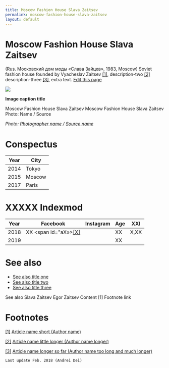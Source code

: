 ```yaml
---
title: Moscow Fashion House Slava Zaitsev
permalink: moscow-fashion-house-slava-zaitsev
layout: default
---
```




# Moscow Fashion House Slava Zaitsev


(Rus. Московский дом моды «Слава Зайцев», 1983, Moscow) Soviet fashion house founded by Vyacheslav Zaitsev <span id="a1">[\[1\]](#f1)</span>, description-two <span id="a2">[\[2\]](#f2)</span> description-three <span id="a3">[\[3\]](#f3)</span>, extra text. [Edit this page](http://prose.io/#indexmod/encyclopedia/edit/master/moscow-fashion-house-slava-zaitsev.md)

![](/encyclopedia/images/image-name.jpg)

**Image caption title**

Moscow Fashion House Slava Zaitsev
Moscow Fashion House Slava Zaitsev
Photo: Name / Source

*Photo: [Photographer name](/photographer-name-page) / [Source name](/source-name-page)*

# Conspectus

|Year|City|
|----|-----|
|2014|Tokyo|
|2015|Moscow|
|2017|Paris|

# ХХХХХ Indexmod

|Year|Facebook|Instagram|Age|ХХI|
|-|-|-|-|-|
|2018|ХХ <span id="aХ»>[\[Х\]](#fХ)</span>||ХХ|Х,ХХ|
|2019|||ХХ||

# See also

+ [See also title one](page-template)
+ [See also title two](page-template)
+ [See also title three](page-template)

See also
Slava Zaitsev
Egor Zaitsev
Content
[1] Footnote link

# Footnotes

[[1]](#a1) <span id="f1"></span> [Article name short (Author name)](http://example.net/article)

[[2]](#a2) <span id="f2"></span> [Article name little longer (Author name longer)](http://example.net/article)

[[3]](#a3) <span id="f3"></span> [Article name longer so far (Author name too long and much longer)](http://example.net/article)

`Last update Feb. 2018 (Andrei Dei)`
